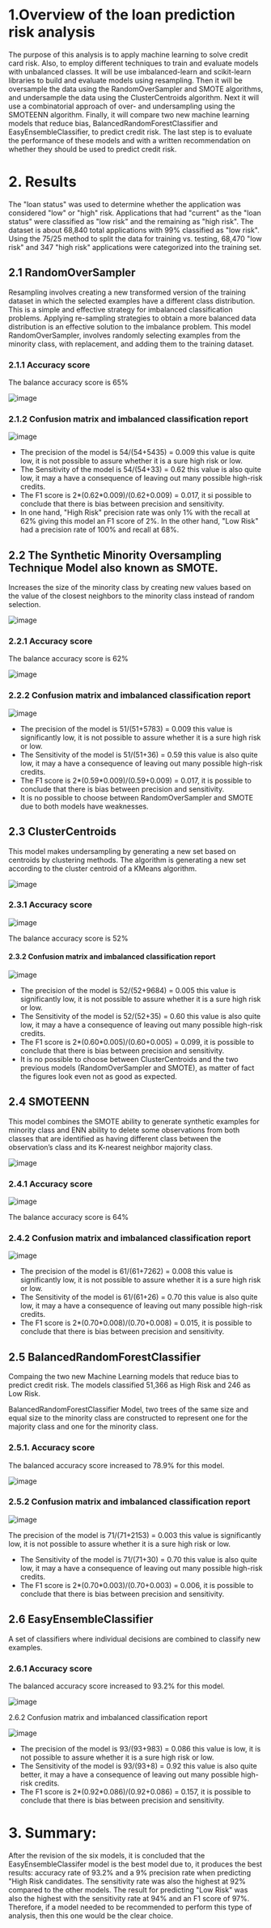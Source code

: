 # 1.Overview of the loan prediction risk analysis

The purpose of this analysis is to apply machine learning to solve credit card risk. Also, to employ different techniques to train and evaluate models with unbalanced classes. It will be use imbalanced-learn and scikit-learn libraries to build and evaluate models using resampling. Then it will be oversample the data using the RandomOverSampler and SMOTE algorithms, and undersample the data using the ClusterCentroids algorithm. Next it will use a combinatorial approach of over- and undersampling using the SMOTEENN algorithm. Finally, it will compare two new machine learning models that reduce bias, BalancedRandomForestClassifier and EasyEnsembleClassifier, to predict credit risk. The last step is to evaluate the performance of these models and with a written recommendation on whether they should be used to predict credit risk.

# 2. Results

The "loan status" was used to determine whether the application was considered "low" or "high" risk. Applications that had "current" as the "loan status" were classified as "low risk" and the remaining as "high risk". The dataset is about 68,840 total applications with 99% classified as "low risk".
Using the 75/25 method to split the data for training vs. testing, 68,470 "low risk" and 347 "high risk" applications were categorized into the training set.

## 2.1	RandomOverSampler
Resampling involves creating a new transformed version of the training dataset in which the selected examples have a different class distribution. This is a simple and effective strategy for imbalanced classification problems. Applying re-sampling strategies to obtain a more balanced data distribution is an effective solution to the imbalance problem. This model RandomOverSampler, involves randomly selecting examples from the minority class, with replacement, and adding them to the training dataset.

### 2.1.1	Accuracy score 
The balance accuracy score is 65%

![image](https://user-images.githubusercontent.com/95872614/167276312-5e6375cf-21c6-4843-84f3-0af79940fb50.png)

### 2.1.2 Confusion matrix and imbalanced classification report 

![image](https://user-images.githubusercontent.com/95872614/167276125-9b7c9f6a-96de-4b63-b70a-58f244b368e6.png)

- The precision of the model is 54/(54+5435) = 0.009 this value is quite low, it is not possible to assure whether it is a  sure high risk or low.
- The Sensitivity of the model is 54/(54+33) = 0.62 this value is also quite low, it may a have a consequence of leaving out many possible high-risk credits.
- The F1 score is 2*(0.62*0.009)/(0.62+0.009) = 0.017, it si possible to conclude that there is bias between precision and sensitivity.
- In one hand, "High Risk" precision rate was only 1% with the recall at 62% giving this model an F1 score of 2%. In the other hand, "Low Risk" had a precision rate of 100% and recall at 68%.

## 2.2 The Synthetic Minority Oversampling Technique Model also known as SMOTE. 

Increases the size of the minority class by creating new values based on the value of the closest neighbors to the minority class instead of random selection. 

![image](https://user-images.githubusercontent.com/95872614/167276135-97633701-6246-4bba-a0c8-ca54e6ef81c7.png)

### 2.2.1 Accuracy score 

The balance accuracy score is 62%

![image](https://user-images.githubusercontent.com/95872614/167276329-cbf4f0b9-a5a0-412e-8d93-14145e60afdc.png)

### 2.2.2 Confusion matrix and imbalanced classification report

![image](https://user-images.githubusercontent.com/95872614/167276154-5d3dd1cd-6b6e-454f-bfa6-5ad1bc58d2db.png)

- The precision of the model is 51/(51+5783) = 0.009 this value is significantly low, it is not possible to assure whether it is a  sure high risk or low.
- The Sensitivity of the model is 51/(51+36) = 0.59 this value is also quite low, it may a have a consequence of leaving out many possible high-risk credits.
- The F1 score is 2*(0.59*0.009)/(0.59+0.009) = 0.017, it is possible to conclude that there is bias between precision and sensitivity.
- It is no possible to choose between RandomOverSampler and SMOTE due to both models have weaknesses. 

## 2.3	ClusterCentroids

This model makes undersampling by generating a new set based on centroids by clustering methods. The algorithm is generating a new set according to the cluster centroid of a KMeans algorithm.

![image](https://user-images.githubusercontent.com/95872614/167276176-4cb60e57-c2d9-4534-8751-d63ea2844b5f.png)

### 2.3.1 Accuracy score 

![image](https://user-images.githubusercontent.com/95872614/167276183-f5b1dc16-163e-4a79-9966-829fe5c0ca35.png)

The balance accuracy score is 52%

#### 2.3.2 Confusion matrix and imbalanced classification report

![image](https://user-images.githubusercontent.com/95872614/167276194-ee61b9d8-6b1c-4a33-95cb-18ed8fbab3e9.png)

- The precision of the model is 52/(52+9684) = 0.005 this value is significantly low, it is not possible to assure whether it is a  sure high risk or low.
- The Sensitivity of the model is 52/(52+35) = 0.60 this value is also quite low, it may a have a consequence of leaving out many possible high-risk credits.
- The F1 score is 2*(0.60*0.005)/(0.60+0.005) = 0.099, it is possible to conclude that there is bias between precision and sensitivity.
- It is no possible to choose between ClusterCentroids and the two previous models (RandomOverSampler and SMOTE), as matter of fact the figures look even not as good as expected.

## 2.4	SMOTEENN

This model combines the SMOTE ability to generate synthetic examples for minority class and ENN ability to delete some observations from both classes that are identified as having different class between the observation’s class and its K-nearest neighbor majority class.

![image](https://user-images.githubusercontent.com/95872614/167276210-7632b1bd-e7e1-465a-96b6-8f4a855a58ca.png)

### 2.4.1 Accuracy score 

![image](https://user-images.githubusercontent.com/95872614/167276217-c97fdb65-c876-48c6-9d15-cedac25143fd.png)

The balance accuracy score is 64%

### 2.4.2 Confusion matrix and imbalanced classification report

![image](https://user-images.githubusercontent.com/95872614/167276224-acf1249b-237b-495f-b1c9-933005b7328a.png)

- The precision of the model is 61/(61+7262) = 0.008 this value is significantly low, it is not possible to assure whether it is a  sure high risk or low.
- The Sensitivity of the model is 61/(61+26) = 0.70 this value is also quite low, it may a have a consequence of leaving out many possible high-risk credits.
- The F1 score is 2*(0.70*0.008)/(0.70+0.008) = 0.015, it is possible to conclude that there is bias between precision and sensitivity.

## 2.5 BalancedRandomForestClassifier

Compaing the two new Machine Learning models that reduce bias to predict credit risk. The models classified 51,366 as High Risk and 246 as Low Risk.

BalancedRandomForestClassifier Model, two trees of the same size and equal size to the minority class are constructed to represent one for the majority class and one for the minority class.

### 2.5.1. Accuracy score

The balanced accuracy score increased to 78.9% for this model.

![image](https://user-images.githubusercontent.com/95872614/167276246-8eb247e7-a15a-44e7-833d-d970c4195715.png)

### 2.5.2 Confusion matrix and imbalanced classification report

![image](https://user-images.githubusercontent.com/95872614/167276250-3b706e46-39d0-43b2-8c61-2ff0229f1486.png)


The precision of the model is 71/(71+2153) = 0.003 this value is significantly low, it is not possible to assure whether it is a  sure high risk or low.
- The Sensitivity of the model is 71/(71+30) = 0.70 this value is also quite low, it may a have a consequence of leaving out many possible high-risk credits.
- The F1 score is 2*(0.70*0.003)/(0.70+0.003) = 0.006, it is possible to conclude that there is bias between precision and sensitivity.

## 2.6 EasyEnsembleClassifier

A set of classifiers where individual decisions are combined to classify new examples.

### 2.6.1 Accuracy score

The balanced accuracy score increased to 93.2% for this model.

![image](https://user-images.githubusercontent.com/95872614/167276267-24e7c886-3579-43c7-abdd-b8d3ae9ef2b6.png)

2.6.2 Confusion matrix and imbalanced classification report

![image](https://user-images.githubusercontent.com/95872614/167276273-c9cf3bda-82c0-4a3b-ae61-0453741face5.png)

- The precision of the model is 93/(93+983) = 0.086 this value is low, it is not possible to assure whether it is a  sure high risk or low.
- The Sensitivity of the model is 93/(93+8) = 0.92 this value is also quite better, it may a have a consequence of leaving out many possible high-risk credits.
- The F1 score is 2*(0.92*0.086)/(0.92+0.086) = 0.157, it is possible to conclude that there is bias between precision and sensitivity.

# 3.	Summary:

After the revision of the six models, it is concluded that the EasyEnsembleClassifer model is the best model due to, it produces the best results: accuracy rate of 93.2% and a 9% precision rate when predicting "High Risk candidates. The sensitivity rate was also the highest at 92% compared to the other models. The result for predicting "Low Risk" was also the highest with the sensitivity rate at 94% and an F1 score of 97%. Therefore, if a model needed to be recommended to perform this type of analysis, then this one would be the clear choice.










